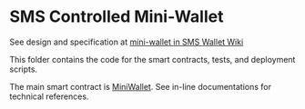 # SMS Controlled Mini-Wallet 

See design and specification at [mini-wallet in SMS Wallet Wiki](https://github.com/polymorpher/sms-wallet/wiki#sms-controlled-mini-wallet)

This folder contains the code for the smart contracts, tests, and deployment scripts.

The main smart contract is [MiniWallet](./contracts/MiniWallet.sol). See in-line documentations for technical references. 




